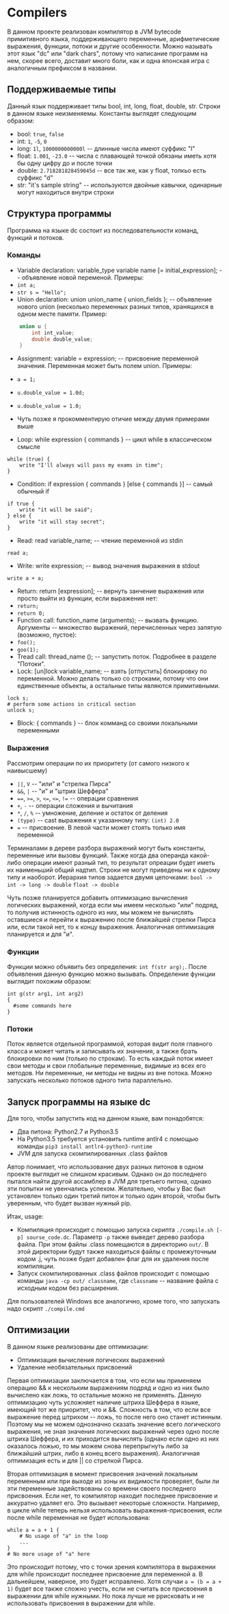 # Compilers

В данном проекте реализован компилятор в JVM bytecode примитивного языка, поддерживающего переменные, арифметические выражения, функции, потоки и другие особенности.
Можно называть этот язык "dc" или "dark chars", потому что написание программ на нем, скорее всего, доставит много боли, как и одна японская игра с аналогичным префиксом в названии.

## Поддерживаемые типы

Данный язык поддерживает типы bool, int, long, float, double, str. Строки в данном языке неизменяемы.
Константы выглядят следующим образом:
* bool: `true`, `false`
* int: `1`, `-5`, `0`
* long: `1l`, `1000000000000l` -- длинные числа имеют суффикс "l"
* float: `1.001`, `-23.0` -- числа с плавающей точкой обязаны иметь хотя бы одну цифру до и после точки
* double: `2.718281828459045d` -- все так же, как у float, толкьо есть суффикс "d" 
* str: "it's sample string" -- используются двойные кавычки, одинарные могут находиться внутри строки

## Структура программы

Программа на языке dc состоит из последовательности команд, функций и потоков.

### Команды

* Variable declaration: variable_type variable name [= initial_expression]; -- объявление новой переменой. Примеры: 
 * `int a;`
 * `str s = "Hello";`
* Union declaration: union union_name { union_fields }; -- объявление нового union (несколько переменных разных типов, хранящихся в одном месте памяти. Пример:
```c++
    union u {
        int int_value;
        double double_value;
    }
```
* Assignment: variable = expression; -- присвоение переменной значения. Переменная может быть полем union. Примеры:
 * `a = 1;`
 * `u.double_value = 1.0d;`
 * `u.double_value = 1.0;`
 * Чуть позже я прокомментирую отичие между двумя примерами выше
 
* Loop: while expression { commands } -- цикл while в классическом смысле
```
while (true) {
    write "I'll always will pass my exams in time";
}
```
* Condition: if expression { commands } [else { commands }] -- самый обычный if
```
if true {
    write "it will be said";
} else {
    write "it will stay secret";
}
```
* Read: read variable_name; -- чтение переменной из stdin
```
read a;
```
* Write: write expression; -- вывод значения выражения в stdout
```
write a + a;
```
* Return: return [expression]; -- вернуть занчение выражения или просто выйти из функции, если выражения нет:
 * `return;`
 * `return 0;`
* Function call: function_name (arguments); -- вызвать функцию. Аргументы -- множество выражений, перечисленных через запятую (возможно, пустое):
 * `foo();`
 * `goo(1);`
* Tread call: thread_name (); -- запустить поток. Подробнее в разделе "Потоки".
* Lock: [un]lock variable_name; -- взять [отпустить] блокировку по переменной. Можно делать только со строками, потому что они единственные объекты, а остальные типы являются примитивными.
```
lock s;
# perform some actions in critical section
unlock s;
```
* Block: { commands } -- блок комманд со своими локальными переменными


### Выражения

Рассмотрим операции по их приоритету (от самого низкого к наивысшему)

* `||`, `V` -- "или" и "стрелка Пирса"
* `&&`, `|` -- "и" и "штрих Шеффера"
* `==`, `>=`, `>`, `<=`, `<=`, `!=` -- операции сравнения
* `+`, `-` -- операции сложения и вычитания
* `*`, `/`, `%` -- умножение, деление и остаток от деления
* `(type)` -- cast выражения к указанному типу: `(int) 2.0`
* `=` -- присвоение. В левой части может стоять только имя переменной

Терминалами в дереве разбора выражений могут быть константы, переменные или вызовы функций.
Также когда два операнда какой-либо операции имеют разный тип, то результат опреации будет иметь их наименьший общий надтип.
Строки не могут приведены ни к одному типу и наоборот.
Иерархия типов задается двумя цепочками:
`bool -> int -> long -> double`
`float -> double`

Чуть позже планируется добавить оптимизацию вычисления логических выражений, когда если мы имеем несколько "или" подряд, то получив истинность одного из них, мы можем не вычислять оставшиеся и перейти к выражению после ближайшей стрелки Пирса или, если такой нет, то к концу выражения. Аналогичная оптимизация планируется и для "и".

### Функции

Функции можно объявить без определения: `int f(str arg);`. После объявления данную функцию можно вызывать.
Определение функции выглядит похожим образом:
```
int g(str arg1, int arg2)
{
  #some commands here
}
```

### Потоки

Поток является отдельной программой, которая видит поля главного класса и может читать и записывать их значения, а также брать блокировки по ним (только по строкам).
То есть каждый поток имеет свои методы и свои глобальные переменные, видимые из всех его методов.
Ни переменные, ни методы не видны из вне потока.
Можно запускать несколько потоков одного типа параллельно.


## Запуск программы на языке dc

Для того, чтобы запустить код на данном языке, вам понадобятся:
* Два питона: Python2.7 и Python3.5
* На Python3.5 требуется установить runtime antlr4 с помощью команды `pip3 install antlr4-python3-runtime`
* JVM для запуска скомпилированных .class файлов

Автор понимает, что использование двух разных питонов в одном проекте выглядит не слишком красивым. Однако он до последнего пытался найти другой ассамблер в JVM для третьего питона, однако эти попытки не увенчались успехом.
Желательно, чтобы у Вас был установлен только один третий питон и только один второй, чтобы быть уверенным, что будет вызван нужный pip.

Итак, usage:
* Компиляция происходит с помощью запуска скрипта `./compile.sh [-p] sourse_code.dc`. Параметр `-p` также выведет дерево разбора файла. При этом файлы .class помещаются в директорию `out/`. В этой директории будут также находиться файлы с промежуточным кодом .j, чуть позже будет добавлен флаг для их удаления после компиляции.
* Запуск скомпилированных .class файлов происходит с помощью команды `java -cp out/ classname`, где `classname` -- название файла с исходным кодом без расширения.

Для пользователей Windows все аналогично, кроме того, что запускать надо скрипт `./compile.cmd`

## Оптимизации

В данном языке реализованы две оптимизации:
* Оптимизация вычисления логических выражений
* Удаление необязательных присвоений

Первая оптимизации заключается в том, что если мы применяем операцию &&  к нескольким выражениям подряд и одно из них было вычислено как ложь, то остальные можно не применять.
Данную оптимизацию чуть усложняет наличие штриха Шеффера в языке, имеющий тот же приоритет, что и &&.
Сложность в том, что если все выражение перед штрихом -- ложь, то после него оно станет истинным.
Поэтому мы не можем однозначно сказать значение всего логического выражения, не зная значения логических выражений через одно после штриха Шеффера, и их приходится вычислять (однако если одно из них оказалось ложью, то мы можем снова перепрыгнуть либо за ближайший штрих, либо в конец всего выражения).
Аналогичная оптимизация есть и для || со стрелкой Пирса.

Вторая оптимизация в момент присвоения значений локальным переменным или при выходе из зоны их видимости проверяет, были ли эти переменные задействованы со времени своего последнего присвоения.
Если нет, то компилятор находит последнее присвоение и аккуратно удаляет его.
Это вызывает некоторые сложности. Например, в цикле while теперь нельзя использовать выражения-присвоения, если после while переменная не будет использована:
```
while a = a + 1 {
    # No usage of "a" in the loop
    ...
}
# No more usage of "a" here
```
Это происходит потому, что с точки зрения компилятора в выражении для while происходит последнее присвоение для переменной a.
В дальнейшем, наверное, это будет исправлено.
Хотя случаи `a = (b = a + 1)` будет все также сложно учесть, если не считать все присвоения в выражении для while нужными.
Но пока лучше не ррисковать и не использовать присвоения в выражении для while.